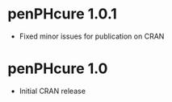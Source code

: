 # penPHcure 1.0.1

* Fixed minor issues for publication on CRAN

# penPHcure 1.0

* Initial CRAN release